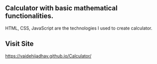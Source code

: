 ## Calculator with basic mathematical functionalities.
HTML, CSS, JavaScript are the technologies I used to create calculator.

## Visit Site
https://vaidehijadhav.github.io/Calculator/
